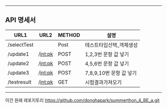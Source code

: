 ***

## API 명세서

|URL1|URL2|METHOD|설명|
|----|----|------|---|
|/selectTest|   |Post| 테스트타입선택_객체생성|
|/update1|/<int:pk>|POST|1,2,3번 문항 값 넣기|
|/update2|/<int:pk>|POST|4,5,6번 문항 값 넣기|
|/update3|/<int:pk>|POST|7,8,9,10번 문항 값 넣기|
|/testresult|/<int:pk>|GET|시험결과가져오기|

***


이건 원래 레포지토리 
https://github.com/donghapark/summerthon_4_BE_a.git
